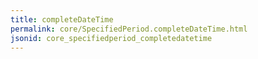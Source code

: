 ```yaml
---
title: completeDateTime
permalink: core/SpecifiedPeriod.completeDateTime.html
jsonid: core_specifiedperiod_completedatetime
---
```

